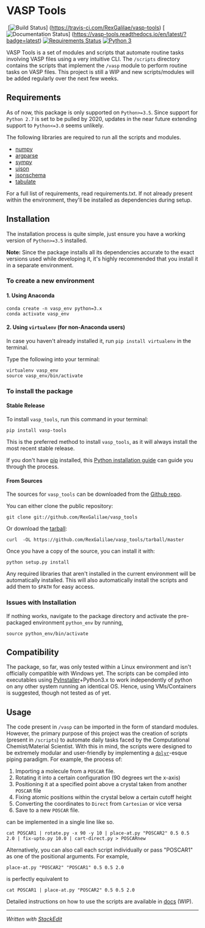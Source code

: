 # VASP Tools
﻿
[![Build Status](https://travis-ci.com/RexGalilae/vasp-tools.svg?branch=master)] (https://travis-ci.com/RexGalilae/vasp-tools) [![Documentation Status](https://readthedocs.org/projects/vasp-tools/badge/?version=latest)] (https://vasp-tools.readthedocs.io/en/latest/?badge=latest) [![Requirements Status](https://pyup.io/repos/github/RexGalilae/vasp-tools/shield.svg?t=1563870347975)](https://pyup.io/account/repos/github/RexGalilae/vasp-tools/) [![Python 3](https://pyup.io/repos/github/RexGalilae/vasp-tools/python-3-shield.svg)](https://pyup.io/repos/github/RexGalilae/vasp-tools/)


VASP Tools is a set of modules and scripts that automate routine tasks involving VASP files using  a very intuitive CLI. The `/scripts` directory contains the scripts that implement the `/vasp` module to perform routine tasks on VASP files. This project is still a WIP and new scripts/modules will be added regularly over the next few weeks.

## Requirements
As of now, this package is only supported on `Python>=3.5`. Since support for `Python 2.7` is set to be pulled by 2020, updates in the near future extending support to `Python<=3.0` seems unlikely.

The following libraries are required to run all the scripts and modules.
 - [numpy](https://pypi.org/project/numpy/)
 - [argparse](https://pypi.org/project/argparse/)
 - [sympy](https://pypi.org/project/sympy/)
 - [ujson](https://pypi.org/project/ujson/)
 - [jsonschema](https://pypi.org/project/jsonschema/)
 - [tabulate](https://pypi.org/project/tabulate/)

For a full list of requirements, read requirements.txt. If not already present within the environment, they'll be installed as dependencies during setup.

## Installation
The installation process is quite simple, just ensure you have a working version of `Python>=3.5` installed.

**Note:** Since the package installs all its dependencies accurate to the exact versions used while developing it, it's highly recommended that you install it in a separate environment. 

### To create a new environment 
#### 1. Using Anaconda
```
conda create -n vasp_env python=3.x
conda activate vasp_env
``` 
#### 2. Using `virtualenv` (for non-Anaconda users)

In case you haven't already installed it, run `pip install virtualenv` in the terminal.

Type the following into your terminal:
```
virtualenv vasp_env
source vasp_env/bin/activate
```
### To install the package
#### Stable Release

To install `vasp_tools`, run this command in your terminal:
```
pip install vasp-tools
```
This is the preferred method to install `vasp_tools`, as it will always install the most recent stable release.
  
If you don't have [pip](https://pip.pypa.io) installed, this [Python installation guide](http://docs.python-guide.org/en/latest/starting/installation/) can guide you through the process.

#### From Sources
The sources for `vasp_tools` can be downloaded from the  [Github repo](https://github.com/RexGalilae/vasp_tools).

You can either clone the public repository:
```
git clone git://github.com/RexGalilae/vasp_tools
```

Or download the  [tarball](https://github.com/RexGalilae/vasp_tools/tarball/master):
```
curl  -OL https://github.com/RexGalilae/vasp_tools/tarball/master
```

Once you have a copy of the source, you can install it with:
```
python setup.py install
```

Any required libraries that aren't installed in the current environment will be automatically installed.
This will also automatically install the scripts and add them to `$PATH` for easy access.

### Issues with Installation
If nothing works, navigate to the package directory and activate the pre-packaged environment `python_env` by running,
```
source python_env/bin/activate
```
## Compatibility
The package, so far, was only tested within a Linux environment and isn't officially compatible with Windows yet. The scripts can be compiled into executables using [PyInstaller](https://pypi.org/project/PyInstaller/)+Python3.x to work independently of python on any other system running an identical OS. Hence, using VMs/Containers is suggested, though not tested as of yet.

## Usage
The code present in `/vasp` can be imported in the form of standard modules. However, the primary purpose of this project was the creation of scripts (present in `/scripts`) to automate daily tasks faced by the Computational Chemist/Material Scientist. With this in mind, the scripts were designed to be extremely modular and user-friendly by implementing a [`dplyr`](https://style.tidyverse.org/pipes.html)-esque piping paradigm. For example, the process of:

 1. Importing a molecule from a `POSCAR` file.
 2. Rotating it into a certain configuration (90 degrees wrt the x-axis)
 3. Positioning it at a specified point above a crystal taken from another `POSCAR` file
 4. Fixing atomic positions within the crystal below a certain cutoff height
 5. Converting the coordinates to `Direct` from `Cartesian` or vice versa
 6. Save to a new `POSCAR` file.

can be implemented in a single line like so.

```
cat POSCAR1 | rotate.py -x 90 -y 10 | place-at.py "POSCAR2" 0.5 0.5 2.0 | fix-upto.py 10.0 | cart-direct.py > POSCARnew
```
Alternatively, you can also call each script individually or pass "POSCAR1" as one of the positional arguments. For example,

`place-at.py "POSCAR2" "POSCAR1" 0.5 0.5 2.0`

is perfectly equivalent to

`cat POSCAR1 | place-at.py "POSCAR2" 0.5 0.5 2.0`

Detailed instructions on how to use the scripts are available in [docs](https://vasp-tools.readthedocs.io/en/latest/) (WIP).

----------------------------------------------------------
*Written with [StackEdit](https://stackedit.io/)*
